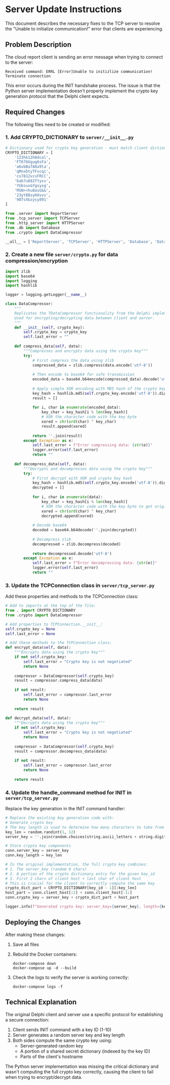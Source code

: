 # Server Update Instructions

This document describes the necessary fixes to the TCP server to resolve the "Unable to initialize communication!" error that clients are experiencing.

## Problem Description

The cloud report client is sending an error message when trying to connect to the server:
```
Received command: ERRL [Error]Unable to initizlize communication! Terminate connection
```

This error occurs during the INIT handshake process. The issue is that the Python server implementation doesn't properly implement the crypto key generation protocol that the Delphi client expects.

## Required Changes

The following files need to be created or modified:

### 1. Add CRYPTO_DICTIONARY to `server/__init__.py`

```python
# Dictionary used for crypto key generation - must match client dictionary exactly
CRYPTO_DICTIONARY = [
    '123hk12h8dcal',
    'FT676Ugug6sFa',
    'a6xbBa7A8a9la',
    'qMnxbtyTFvcqi',
    'cx7812vcxFRCC',
    'bab7u682ftysv',
    'YGbsux&Ygsyxg',
    'MSN><hu8asG&&',
    '23yY88syHXvvs',
    '987sX&sysy891'
]

from .server import ReportServer
from .tcp_server import TCPServer
from .http_server import HTTPServer
from .db import Database
from .crypto import DataCompressor

__all__ = ['ReportServer', 'TCPServer', 'HTTPServer', 'Database', 'DataCompressor']
```

### 2. Create a new file `server/crypto.py` for data compression/encryption

```python
import zlib
import base64
import logging
import hashlib

logger = logging.getLogger(__name__)

class DataCompressor:
    """
    Replicates the TDataCompressor functionality from the Delphi implementation.
    Used for encrypting/decrypting data between client and server.
    """
    def __init__(self, crypto_key):
        self.crypto_key = crypto_key
        self.last_error = ""
        
    def compress_data(self, data):
        """Compresses and encrypts data using the crypto key"""
        try:
            # First compress the data using zlib
            compressed_data = zlib.compress(data.encode('utf-8'))
            
            # Then encode to base64 for safe transmission
            encoded_data = base64.b64encode(compressed_data).decode('utf-8')
            
            # Apply simple XOR encoding with MD5 hash of the crypto key
            key_hash = hashlib.md5(self.crypto_key.encode('utf-8')).digest()
            result = []
            
            for i, char in enumerate(encoded_data):
                key_char = key_hash[i % len(key_hash)]
                # XOR the character code with the key byte
                xored = chr(ord(char) ^ key_char)
                result.append(xored)
                
            return ''.join(result)
        except Exception as e:
            self.last_error = f"Error compressing data: {str(e)}"
            logger.error(self.last_error)
            return ""
            
    def decompress_data(self, data):
        """Decrypts and decompresses data using the crypto key"""
        try:
            # First decrypt with XOR and crypto key hash
            key_hash = hashlib.md5(self.crypto_key.encode('utf-8')).digest()
            decrypted = []
            
            for i, char in enumerate(data):
                key_char = key_hash[i % len(key_hash)]
                # XOR the character code with the key byte to get original
                xored = chr(ord(char) ^ key_char)
                decrypted.append(xored)
                
            # Decode base64
            decoded = base64.b64decode(''.join(decrypted))
            
            # Decompress zlib
            decompressed = zlib.decompress(decoded)
            
            return decompressed.decode('utf-8')
        except Exception as e:
            self.last_error = f"Error decompressing data: {str(e)}"
            logger.error(self.last_error)
            return ""
```

### 3. Update the TCPConnection class in `server/tcp_server.py`

Add these properties and methods to the TCPConnection class:

```python
# Add to imports at the top of the file:
from . import CRYPTO_DICTIONARY
from .crypto import DataCompressor

# Add properties to TCPConnection.__init__:
self.crypto_key = None
self.last_error = None

# Add these methods to the TCPConnection class:
def encrypt_data(self, data):
    """Encrypts data using the crypto key"""
    if not self.crypto_key:
        self.last_error = "Crypto key is not negotiated"
        return None
        
    compressor = DataCompressor(self.crypto_key)
    result = compressor.compress_data(data)
    
    if not result:
        self.last_error = compressor.last_error
        return None
        
    return result
    
def decrypt_data(self, data):
    """Decrypts data using the crypto key"""
    if not self.crypto_key:
        self.last_error = "Crypto key is not negotiated"
        return None
        
    compressor = DataCompressor(self.crypto_key)
    result = compressor.decompress_data(data)
    
    if not result:
        self.last_error = compressor.last_error
        return None
        
    return result
```

### 4. Update the handle_command method for INIT in `server/tcp_server.py`

Replace the key generation in the INIT command handler:

```python
# Replace the existing key generation code with:
# Generate crypto key
# The key length is used to determine how many characters to take from the dictionary entry
key_len = random.randint(1, 12)
server_key = ''.join(random.choices(string.ascii_letters + string.digits, k=8))

# Store crypto key components
conn.server_key = server_key
conn.key_length = key_len

# In the original implementation, the full crypto key combines:
# 1. The server_key (random 8 chars)
# 2. A portion of the crypto dictionary entry for the given key_id
# 3. First 2 chars of client host + last char of client host
# This is crucial for the client to correctly compute the same key
crypto_dict_part = CRYPTO_DICTIONARY[key_id - 1][:key_len]
host_part = conn.client_host[:2] + conn.client_host[-1:]
conn.crypto_key = server_key + crypto_dict_part + host_part

logger.info(f"Generated crypto key: server_key={server_key}, length={key_len}, full_key={conn.crypto_key}")
```

## Deploying the Changes

After making these changes:

1. Save all files
2. Rebuild the Docker containers:
   ```
   docker-compose down
   docker-compose up -d --build
   ```

3. Check the logs to verify the server is working correctly:
   ```
   docker-compose logs -f
   ```

## Technical Explanation

The original Delphi client and server use a specific protocol for establishing a secure connection:

1. Client sends INIT command with a key ID (1-10)
2. Server generates a random server key and key length
3. Both sides compute the same crypto key using:
   - Server-generated random key
   - A portion of a shared secret dictionary (indexed by the key ID)
   - Parts of the client's hostname

The Python server implementation was missing the critical dictionary and wasn't computing the full crypto key correctly, causing the client to fail when trying to encrypt/decrypt data. 